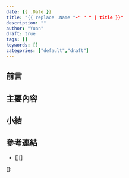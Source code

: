 ```yaml
---
date: {{ .Date }}
title: "{{ replace .Name "-" " " | title }}"
description: ""
author: "Yuan"
draft: true
tags: []
keywords: []
categories: ["default","draft"]
---
```


## 前言

<!--more-->

## 主要內容

## 小結

## 參考連結

- [][]

[]:
